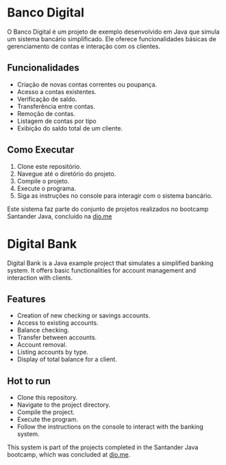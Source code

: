 # Banco Digital

O Banco Digital é um projeto de exemplo desenvolvido em Java que simula um sistema bancário simplificado. Ele oferece funcionalidades básicas de gerenciamento de contas e interação com os clientes.

## Funcionalidades

- Criação de novas contas correntes ou poupança.
- Acesso a contas existentes.
- Verificação de saldo.
- Transferência entre contas.
- Remoção de contas.
- Listagem de contas por tipo
- Exibição do saldo total de um cliente.

## Como Executar

1. Clone este repositório.
2. Navegue até o diretório do projeto.
3. Compile o projeto.
4. Execute o programa.
5. Siga as instruções no console para interagir com o sistema bancário.

Este sistema faz parte do conjunto de projetos realizados no bootcamp Santander Java, concluído na [dio.me](http://www.dio.me)

#

# Digital Bank

Digital Bank is a Java example project that simulates a simplified banking system. It offers basic functionalities for account management and interaction with clients.

## Features

- Creation of new checking or savings accounts.
- Access to existing accounts.
- Balance checking.
- Transfer between accounts.
- Account removal.
- Listing accounts by type.
- Display of total balance for a client.

## Hot to run

- Clone this repository.
- Navigate to the project directory.
- Compile the project.
- Execute the program.
- Follow the instructions on the console to interact with the banking system.

This system is part of the projects completed in the Santander Java bootcamp, which was concluded at [dio.me](http://www.dio.me).
